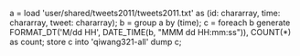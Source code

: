 a = load 'user/shared/tweets2011/tweets2011.txt' as (id: chararray, time: chararray, tweet: chararray);
b = group a by (time);
c = foreach b generate FORMAT_DT('M/dd HH', DATE_TIME(b, "MMM dd HH:mm:ss")), COUNT(*) as count;
store c into 'qiwang321-all'
dump c;


